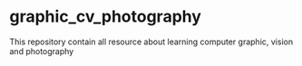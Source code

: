 # graphic_cv_photography
This repository contain all resource about learning computer graphic, vision and photography
